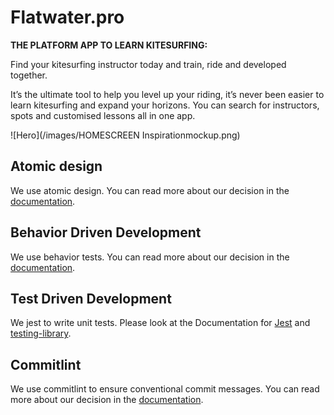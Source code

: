 # Flatwater.pro

**THE PLATFORM APP TO LEARN KITESURFING:** 

Find your kitesurfing instructor today and train, ride and developed together. 

It’s the ultimate tool to help you level up your riding, it’s never been easier to learn kitesurfing and expand your horizons. You can search for instructors, spots and customised lessons all in one app.

![Hero](/images/HOMESCREEN Inspirationmockup.png)

## Atomic design

We use atomic design. You can read more about our decision in the
[documentation](./docs/ATOMIC_DESIGN.md).

## Behavior Driven Development

We use behavior tests. You can read more about our decision in the
[documentation](./docs/BEHAVIOR_DRIVEN_DEVELOPMENT.md).

## Test Driven Development

We jest to write unit tests. Please look at the Documentation for [Jest](https://jestjs.io/)
and [testing-library](https://testing-library.com/docs/react-testing-library/intro/).

## Commitlint

We use commitlint to ensure conventional commit messages. You can read more about our decision in
the [documentation](./docs/COMMITS.md).
